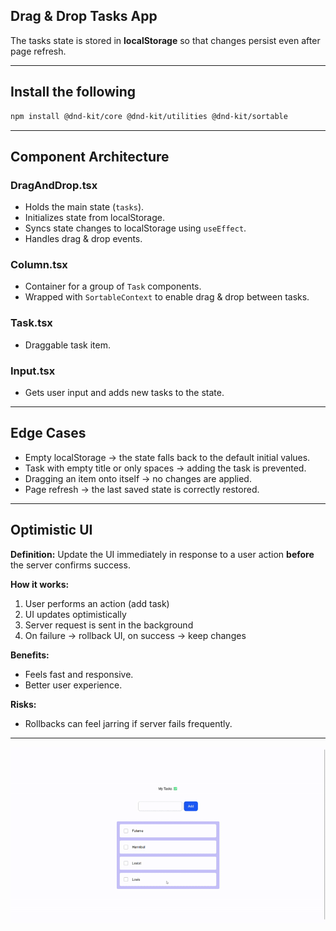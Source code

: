 ## Drag & Drop Tasks App

The tasks state is stored in **localStorage** so that changes persist even after page refresh.

---

## Install the following

```bash
npm install @dnd-kit/core @dnd-kit/utilities @dnd-kit/sortable
```

---

## Component Architecture

### DragAndDrop.tsx

- Holds the main state (`tasks`).
- Initializes state from localStorage.
- Syncs state changes to localStorage using `useEffect`.
- Handles drag & drop events.

### Column.tsx

- Container for a group of `Task` components.
- Wrapped with `SortableContext` to enable drag & drop between tasks.

### Task.tsx

- Draggable task item.

### Input.tsx

- Gets user input and adds new tasks to the state.

---

## Edge Cases

- Empty localStorage → the state falls back to the default initial values.
- Task with empty title or only spaces → adding the task is prevented.
- Dragging an item onto itself → no changes are applied.
- Page refresh → the last saved state is correctly restored.

---

## Optimistic UI

**Definition:** Update the UI immediately in response to a user action **before** the server confirms success.

**How it works:**

1. User performs an action (add task)
2. UI updates optimistically
3. Server request is sent in the background
4. On failure → rollback UI, on success → keep changes

**Benefits:**

- Feels fast and responsive.
- Better user experience.

**Risks:**

- Rollbacks can feel jarring if server fails frequently.

---

![demo gif](./public/d&d.gif)
